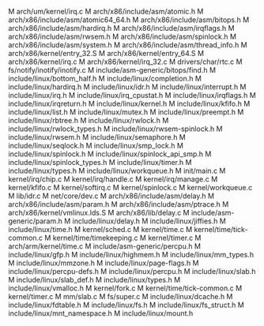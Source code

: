 M       arch/um/kernel/irq.c
M       arch/x86/include/asm/atomic.h
M       arch/x86/include/asm/atomic64_64.h
M       arch/x86/include/asm/bitops.h
M       arch/x86/include/asm/hardirq.h
M       arch/x86/include/asm/irqflags.h
M       arch/x86/include/asm/rwsem.h
M       arch/x86/include/asm/spinlock.h
M       arch/x86/include/asm/system.h
M       arch/x86/include/asm/thread_info.h
M       arch/x86/kernel/entry_32.S
M       arch/x86/kernel/entry_64.S
M       arch/x86/kernel/irq.c
M       arch/x86/kernel/irq_32.c
M       drivers/char/rtc.c
M       fs/notify/inotify/inotify.c
M       include/asm-generic/bitops/find.h
M       include/linux/bottom_half.h
M       include/linux/completion.h
M       include/linux/hardirq.h
M       include/linux/idr.h
M       include/linux/interrupt.h
M       include/linux/irq.h
M       include/linux/irq_cpustat.h
M       include/linux/irqflags.h
M       include/linux/irqreturn.h
M       include/linux/kernel.h
M       include/linux/kfifo.h
M       include/linux/list.h
M       include/linux/mutex.h
M       include/linux/preempt.h
M       include/linux/rbtree.h
M       include/linux/rwlock.h
M       include/linux/rwlock_types.h
M       include/linux/rwsem-spinlock.h
M       include/linux/rwsem.h
M       include/linux/semaphore.h
M       include/linux/seqlock.h
M       include/linux/smp_lock.h
M       include/linux/spinlock.h
M       include/linux/spinlock_api_smp.h
M       include/linux/spinlock_types.h
M       include/linux/timer.h
M       include/linux/types.h
M       include/linux/workqueue.h
M       init/main.c
M       kernel/irq/chip.c
M       kernel/irq/handle.c
M       kernel/irq/manage.c
M       kernel/kfifo.c
M       kernel/softirq.c
M       kernel/spinlock.c
M       kernel/workqueue.c
M       lib/idr.c
M       net/core/dev.c
M       arch/x86/include/asm/delay.h
M       arch/x86/include/asm/param.h
M       arch/x86/include/asm/ptrace.h
M       arch/x86/kernel/vmlinux.lds.S
M       arch/x86/lib/delay.c
M       include/asm-generic/param.h
M       include/linux/delay.h
M       include/linux/jiffies.h
M       include/linux/time.h
M       kernel/sched.c
M       kernel/time.c
M       kernel/time/tick-common.c
M       kernel/time/timekeeping.c
M       kernel/timer.c
M       arch/arm/kernel/time.c
M       include/asm-generic/percpu.h
M       include/linux/gfp.h
M       include/linux/highmem.h
M       include/linux/mm_types.h
M       include/linux/mmzone.h
M       include/linux/page-flags.h
M       include/linux/percpu-defs.h
M       include/linux/percpu.h
M       include/linux/slab.h
M       include/linux/slab_def.h
M       include/linux/types.h
M       include/linux/vmalloc.h
M       kernel/fork.c
M       kernel/time/tick-common.c
M       kernel/timer.c
M       mm/slab.c
M       fs/super.c
M       include/linux/dcache.h
M       include/linux/fdtable.h
M       include/linux/fs.h
M       include/linux/fs_struct.h
M       include/linux/mnt_namespace.h
M       include/linux/mount.h